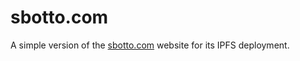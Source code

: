 # sbotto.com

A simple version of the [sbotto.com](https://sbotto.com/) website for its IPFS deployment.
